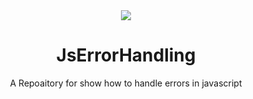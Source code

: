 <div align="center">
  <img src="https://github.com/user-attachments/assets/645b1bb1-f893-4e43-baf9-8365f7aefdc5" />


  # JsErrorHandling
  A Repoaitory for show how to handle errors in javascript
</div>
